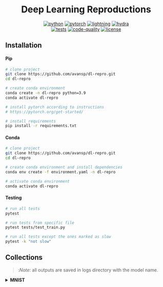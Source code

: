<div align="center">

# Deep Learning Reproductions

[![python](https://img.shields.io/badge/-Python_3.11-blue?logo=python&logoColor=white)](https://github.com/pre-commit/pre-commit)
[![pytorch](https://img.shields.io/badge/PyTorch_2.0+-ee4c2c?logo=pytorch&logoColor=white)](https://pytorch.org/get-started/locally/)
[![lightning](https://img.shields.io/badge/-Lightning_2.0+-792ee5?logo=pytorchlightning&logoColor=white)](https://pytorchlightning.ai/)
[![hydra](https://img.shields.io/badge/Config-Hydra_1.3-89b8cd)](https://hydra.cc/)<br>
[![tests](https://github.com/avansp/dl-repro/actions/workflows/test.yml/badge.svg)](https://github.com/avansp/dl-repro/actions/workflows/test.yml)
[![code-quality](https://github.com/avansp/dl-repro/actions/workflows/code-quality-main.yaml/badge.svg)](https://github.com/ashleve/lightning-hydra-template/actions/workflows/code-quality-main.yaml)
[![license](https://img.shields.io/badge/License-MIT-green.svg?labelColor=gray)](https://github.com/avansp/dl-repro#license)

</div>

## Installation

#### Pip

```bash
# clone project
git clone https://github.com/avansp/dl-repro.git
cd dl-repro

# create conda environment
conda create -n dl-repro python=3.9
conda activate dl-repro

# install pytorch according to instructions
# https://pytorch.org/get-started/

# install requirements
pip install -r requirements.txt
```

#### Conda

```bash
# clone project
git clone https://github.com/avansp/dl-repro.git
cd dl-repro

# create conda environment and install dependencies
conda env create -f environment.yaml -n dl-repro

# activate conda environment
conda activate dl-repro
```

#### Testing

```bash
# run all tests
pytest

# run tests from specific file
pytest tests/test_train.py

# run all tests except the ones marked as slow
pytest -k "not slow"
```

## Collections

> :*Note*: all outputs are saved in logs directory with the model name.

<details>
<summary><b>MNIST</b></summary>

This is a default model when you just run train / eval / predict without a specific configuration, or
you can also run the experiment defined in mnist_train:

```bash
# see configs/experiment/mnist_train.yaml
python src/train.py experiment=mnist_train data.num_workers=20
```

There is also an example of using multiruns to search optimal hyperparameters:

```bash
# use multirun -m switch
python src/train -m hparams_search=mnist_optuna experiment=mnist_train data.num_workers=20
```

See also:

* **Data**: `configs/data/mnist.yaml`
* **Model**: `configs/model/mnist.yaml`

</details>
